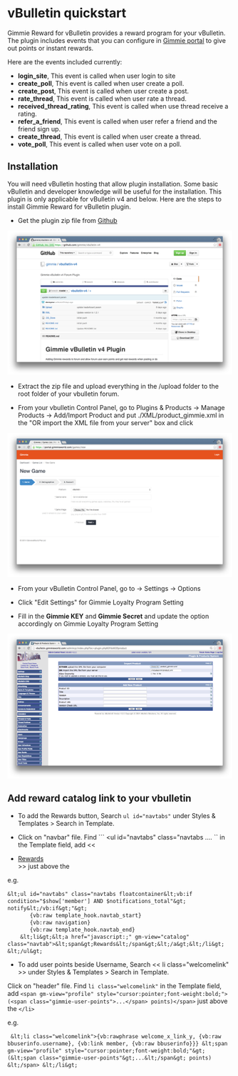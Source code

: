 # vBulletin quickstart

Gimmie Reward for vBulletin provides a reward program for your vBulletin. The plugin includes events that you can configure in [Gimmie portal](https://portal.gimmieworld.com) to give out points or instant rewards.

Here are the events included currently:

- __login_site__, This event is called when user login to site
- __create_poll__, This event is called when user create a poll.
- __create_post__, This event is called when user create a post.
- __rate_thread__, This event is called when user rate a thread.
- __received_thread_rating__, This event is called when use thread receive a rating.
- __refer_a_friend__, This event is called when user refer a friend and the friend sign up.
- __create_thread__, This event is called when user create a thread.
- __vote_poll__, This event is called when user vote on a poll.

## Installation

You will need vBulletin hosting that allow plugin installation. Some basic vBulletin and developer knowledge will be useful for the installation. This plugin is only applicable for vBulletin v4 and below. Here are the steps to install Gimmie Reward for vBulletin plugin.

- Get the plugin zip file from [Github](https://github.com/gimmie/vbulletin-v4)

![Gimmie Reward for vBulletin plugin on Github](images/vbulletin/vbulletin1.png)

- Extract the zip file and upload everything in the /upload folder to the root folder of your vbulletin forum.

- From your vbulletin Control Panel, go to Plugins & Products -> Manage Products -> Add/Import Product and put ./XML/product_gimmie.xml in the "OR import the XML file from your server" box and click

![Add/Import Product](images/vbulletin/vbulletin2.png)

- From your vBulletin Control Panel, go to -> Settings -> Options

- Click "Edit Settings" for Gimmie Loyalty Program Setting

- Fill in the __Gimmie KEY__ and __Gimmie Secret__ and update the option accordingly on Gimmie Loyalty Program Setting

![Gimmie Loyalty Program Setting](images/vbulletin/vbulletin3.png)

## Add reward catalog link to your vbulletin

 - To add the Rewards button, Search ```ul id="navtabs"``` under Styles & Templates > Search in Template. 

 - Click on "navbar" file. Find ``` <ul id="navtabs" class="navtabs .... `` in the Template field, add << <li><a href="javascript:;" gm-view="catalog" class="navtab"><span>Rewards</span></a></li> >> just above the </ul> 

 e.g.

 ```
 &lt;ul id="navtabs" class="navtabs floatcontainer&lt;vb:if condition="$show['member'] AND $notifications_total"&gt; notify&lt;/vb:if&gt;"&gt;
 		{vb:raw template_hook.navtab_start}
 		{vb:raw navigation}
 		{vb:raw template_hook.navtab_end}
     &lt;li&gt;&lt;a href="javascript:;" gm-view="catalog" class="navtab">&lt;span&gt;Rewards&lt;/span&gt;&lt;/a&gt;&lt;/li&gt;
 &lt;/ul&gt;
 ```
 
 - To add user points beside Username, Search << li class="welcomelink" >> under Styles & Templates > Search in Template. 

 Click on "header" file. Find ``` li class="welcomelink" ``` in the Template field, add ``` <span gm-view="profile" style="cursor:pointer;font-weight:bold;">(<span class="gimmie-user-points">...</span> points)</span> ``` just above the ```</li>```

 e.g. 

 ```
  &lt;li class="welcomelink">{vb:rawphrase welcome_x_link_y, {vb:raw bbuserinfo.username}, {vb:link member, {vb:raw bbuserinfo}}} &lt;span gm-view="profile" style="cursor:pointer;font-weight:bold;"&gt;(&lt;span class="gimmie-user-points"&gt;...&lt;/span&gt; points) &lt;/span> &lt;/li&gt;
 ```
 